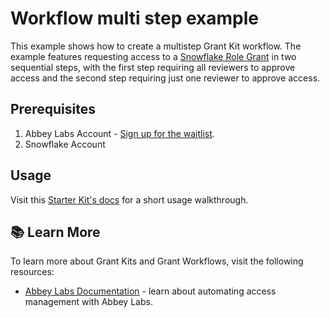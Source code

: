# Workflow multi step example

This example shows how to create a multistep Grant Kit workflow.
The example features requesting access to a [Snowflake Role Grant](https://docs.abbey.so/tutorials/grant-workflows/multi-step-grant-workflows) 
in two sequential steps, with the first step requiring all reviewers to approve access and 
the second step requiring just one reviewer to approve access.

## Prerequisites

1. Abbey Labs Account - [Sign up for the waitlist](https://abbey.so/sign-up).
2. Snowflake Account

## Usage

Visit this [Starter Kit's docs](https://docs.abbey.so/tutorials/grant-workflows/multi-step-grant-workflows) for a short usage walkthrough.

## :books: Learn More

To learn more about Grant Kits and Grant Workflows, visit the following resources:

- [Abbey Labs Documentation](https://docs.abbey.so) - learn about automating access management with Abbey Labs.

